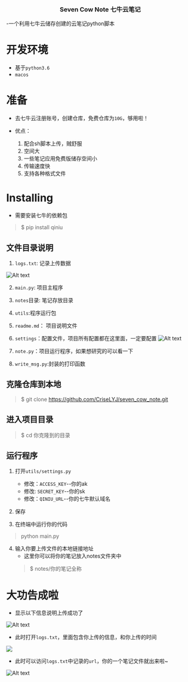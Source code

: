 <h3 align='center'>Seven Cow Note 七牛云笔记</h3>
-一个利用七牛云储存创建的云笔记python脚本

# 开发环境
- 基于``python3.6``
- ``macos``

# 准备
- 去七牛云注册账号，创建仓库，免费仓库为``10G``，够用啦！
- 优点：

	1. 配合sh脚本上传，贼舒服
	2. 空间大
	3. 一些笔记应用免费版储存空间小
	4. 传输速度快
	5. 支持各种格式文件

# Installing
- 需要安装七牛的依赖包
> $ pip install qiniu

## 文件目录说明
1. ``logs.txt``: 记录上传数据

![Alt text](./pic/logs.jpg)

2. ``main.py``: 项目主程序
3. ``notes``目录: 笔记存放目录
4. ``utils``:程序运行包
5. ``readme.md``： 项目说明文件
6. ``settings``：配置文件，项目所有配置都在这里面，一定要配置
![Alt text](./pic/settings.jpg)

7. ``note.py``：项目运行程序，如果想研究的可以看一下
8. ``write_msg.py``:封装的打印函数

## 克隆仓库到本地
> $ git clone https://github.com/CriseLYJ/seven_cow_note.git

## 进入项目目录
> $ cd 你克隆到的目录

## 运行程序
1. 打开``utils/settings.py``
	- 修改：``ACCESS_KEY``--你的ak
	- 修改: ``SECRET_KEY``--你的sk
	- 修改：``QINIU_URL``--你的七牛默认域名
	
	
2. 保存
3. 在终端中运行你的代码
> python main.py
4. 输入你要上传文件的本地链接地址
	- 这里你可以将你的笔记放入notes文件夹中
	> $ notes/你的笔记全称

# 大功告成啦
- 显示以下信息说明上传成功了

![Alt text](./pic/upload.jpg)

- 此时打开``logs.txt``，里面包含你上传的信息，和你上传的时间

![](./pic/logs.jpg)

- 此时可以访问``logs.txt``中记录的``url``，你的一个笔记文件就出来啦~

![Alt text](./pic/htmlpage.jpg)

